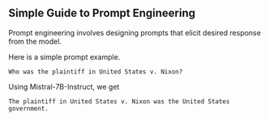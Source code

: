 ## Simple Guide to Prompt Engineering

Prompt engineering involves designing prompts that elicit desired response
from the model.

Here is a simple prompt example.

```
Who was the plaintiff in United States v. Nixon?
```

Using Mistral-7B-Instruct, we get

```
The plaintiff in United States v. Nixon was the United States government.
```